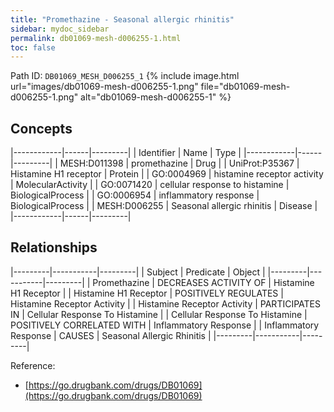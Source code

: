 ```yaml
---
title: "Promethazine - Seasonal allergic rhinitis"
sidebar: mydoc_sidebar
permalink: db01069-mesh-d006255-1.html
toc: false 
---
```



Path ID: `DB01069_MESH_D006255_1`
{% include image.html url="images/db01069-mesh-d006255-1.png" file="db01069-mesh-d006255-1.png" alt="db01069-mesh-d006255-1" %}

## Concepts

|------------|------|---------|
| Identifier | Name | Type    |
|------------|------|---------|
| MESH:D011398 | promethazine | Drug |
| UniProt:P35367 | Histamine H1 receptor | Protein |
| GO:0004969 | histamine receptor activity | MolecularActivity |
| GO:0071420 | cellular response to histamine | BiologicalProcess |
| GO:0006954 | inflammatory response | BiologicalProcess |
| MESH:D006255 | Seasonal allergic rhinitis | Disease |
|------------|------|---------|

## Relationships

|---------|-----------|---------|
| Subject | Predicate | Object  |
|---------|-----------|---------|
| Promethazine | DECREASES ACTIVITY OF | Histamine H1 Receptor |
| Histamine H1 Receptor | POSITIVELY REGULATES | Histamine Receptor Activity |
| Histamine Receptor Activity | PARTICIPATES IN | Cellular Response To Histamine |
| Cellular Response To Histamine | POSITIVELY CORRELATED WITH | Inflammatory Response |
| Inflammatory Response | CAUSES | Seasonal Allergic Rhinitis |
|---------|-----------|---------|

Reference: 
  - [https://go.drugbank.com/drugs/DB01069](https://go.drugbank.com/drugs/DB01069)
